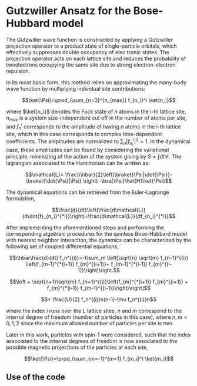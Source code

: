 # **Gutzwiller Ansatz for the Bose-Hubbard model**

The Gutzwiller wave function is constructed by applying a Gutzwiller projection operator to a
product state of single-particle orbitals, which effectively suppresses double occupancy of elec
tronic states. The projection operator acts on each lattice site and reduces the probability of twoelectrons occupying the same site due to strong electron-electron repulsion.

 In its most basic form, this method relies on approximating the many-body wave function by multiplying individual site contributions:
 
 $$\ket{\Psi}=\prod_i\sum_{n=0}^{n_{max}} f_{n_i}^i \ket{n_i}$$
 
where $\ket{n_i}$ denotes the Fock state of $n$ atoms in the i-th lattice site, $n_{max}$ is a system size-independent cut off in the number of atoms per site, and $f_{n}^{i}$ corresponds to the amplitude of having $n$ atoms in the i-th lattice site, which in this case corresponds to complex time-dependent coefficients. The amplitudes are normalized to $\sum_n|f_{n_i}^i|^2=1$. In the dynamical case, these amplitudes can be found by considering the variational principle, minimizing of the action of the system giving by $S=\int dt \mathcal{L}$. The lagrangian associated to the Hamiltonian can be written as:

$$\mathcal{L}= \frac{i\hbar}{2}\left(\braket{\Psi|\dot{\Psi}}-\braket{\dot{\Psi}|\Psi} \right) -\bra{\Psi}\hat{H}\ket{\Psi}$$

The dynamical equations can be retrieved from the Euler-Lagrange formulation,

$$\frac{d}{dt}\left(\frac{d\mathcal{L}}{d\dot{f}_{n_i}^{*i}}\right)=\frac{d\mathcal{L}}{df_{n_i}^{*i}}$$

After implementing the aforementioned steps and performing the corresponding algebraic procedures for the spinless Bose-Hubbard model with nearest neighbor interaction, the dynamics can be characterized by the following set of coupled differential equations,

$$i\hbar\frac{d}{dt} f_n^{(i)}=-t\sum_m \left[\sqrt{n} \sqrt{m} f_{n-1}^{(i)} \left(f_{m-1}^{*(i+1)} f_{m}^{(i+1)}+ f_{m-1}^{*(i-1)} f_{m}^{(i-1)}\right)\right.$$

$$\left.+ \sqrt{n+1}\sqrt{m} f_{n+1}^{(i)}\left(f_{m}^{*(i+1)} f_{m}^{(i+1)} + f_{m}^{*(i-1)} f_{m-1}^{(i-1)}\right)\right]$$

$$+ \frac{U}{2} f_n^{(i)}n(n-1)-\mu f_n^{(i)}n$$
    
 where the index $i$ runs over the $L$ lattice sites, $n$ and $m$ correspond to the internal degree of freedom (number of particles in this case), where $n,m={0, 1, 2}$ since the maximum allowed number of particles per site is two.

Later in this work, particles with spin-1 were considered, such that the index associated to the internal degrees of freedom is now associated to the possible magnetic projections of the particles at each site, 

$$\ket{\Psi}=\prod_i\sum_{m=-1}^{m=1} f_{m_i}^i \ket{m_i}$$


## **Use of the code**





